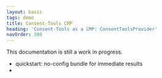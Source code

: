 ```yaml
---
layout: basic
tags: demo
title: Consent-Tools CMP
heading: 'Consent-Tools as a CMP: ConsentToolsProvider'
navOrder: 500
---
```


This documentation is still a work in progress.



 - quickstart: no-config bundle for immediate results
 -
